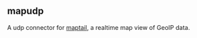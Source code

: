 mapudp
------

A udp connector for [maptail](https://github.com/stagas/maptail), a realtime map view of GeoIP data.
